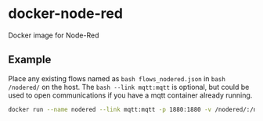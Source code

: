 # docker-node-red
Docker image for Node-Red

## Example 

Place any existing flows named as ```bash flows_nodered.json``` in ```bash /nodered/``` on the host. The ```bash --link mqtt:mqtt``` is optional, but could be used to open communications if you have a mqtt container already running.

```bash
docker run --name nodered --link mqtt:mqtt -p 1880:1880 -v /nodered/:/nodered/ -d gavindekock/docker-node-red
```

